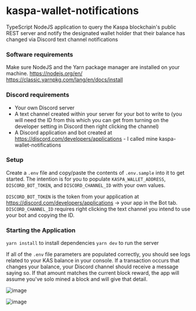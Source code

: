 # kaspa-wallet-notifications

TypeScript NodeJS application to query the Kaspa blockchain's public REST server and notify the designated wallet holder that their balance has changed via Discord text channel notifications

### Software requirements

Make sure NodeJS and the Yarn package manager are installed on your machine.
https://nodejs.org/en/
https://classic.yarnpkg.com/lang/en/docs/install

### Discord requirements

- Your own Discord server
- A text channel created within your server for your bot to write to (you will need the ID from this which you can get from turning on the developer setting in Discord then right clicking the channel)
- A Discord application and bot created at https://discord.com/developers/applications - I called mine kaspa-wallet-notifications

### Setup

Create a `.env` file and copy/paste the contents of `.env.sample` into it to get started.
The intention is for you to populate `KASPA_WALLET_ADDRESS`, `DISCORD_BOT_TOKEN`, and `DISCORD_CHANNEL_ID` with your own values.

`DISCORD_BOT_TOKEN` is the token from your application at https://discord.com/developers/applications -> your app in the Bot tab.
`DISCORD_CHANNEL_ID` requires right clicking the text channel you intend to use your bot and copying the ID.

### Starting the Application

`yarn install` to install dependencies
`yarn dev` to run the server

If all of the `.env` file parameters are populated correctly, you should see logs related to your KAS balance in your console. If a transaction occurs that changes your balance, your Discord channel should receive a message saying so. If that amount matches the current block reward, the app will assume you've solo mined a block and will give that detail.

![image](https://user-images.githubusercontent.com/25968605/205409623-421c088b-7617-48cd-a34b-12d30c445767.png)

![image](https://user-images.githubusercontent.com/25968605/205425252-7aeb9747-8fba-4156-832f-909e877383ae.png)

